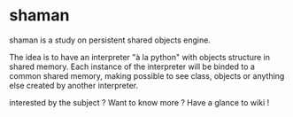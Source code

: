 # shaman
shaman is a study on persistent shared objects engine.

The idea is to have an interpreter "à la python" with objects structure in shared memory.
Each instance of the interpreter will be binded to a common shared memory, making possible to see class, objects or anything else created by another interpreter.

interested by the subject ? Want to know more ? Have a glance to wiki !
